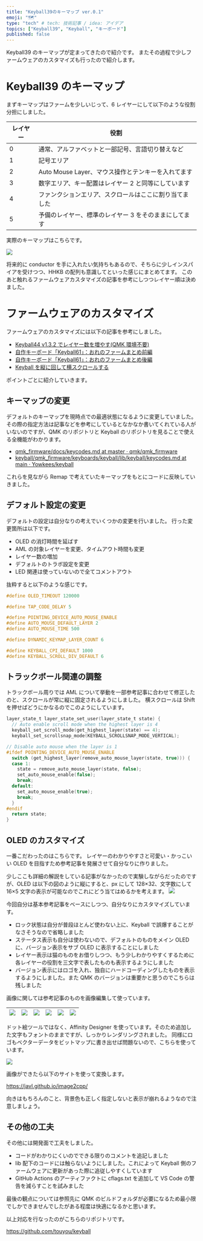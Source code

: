 ```yaml
---
title: "Keyball39のキーマップ ver.0.1"
emoji: "🗺️"
type: "tech" # tech: 技術記事 / idea: アイデア
topics: ["Keyball39", "Keyball", "キーボード"]
published: false
---
```


Keyball39 のキーマップが定まってきたので紹介です。
またその過程で少しファームウェアのカスタマイズも行ったので紹介します。

# Keyball39 のキーマップ

まずキーマップはファームを少しいじって、6 レイヤーにして以下のような役割分担にしました。

| レイヤー | 役割                                                   |
| -------- | ------------------------------------------------------ |
| 0        | 通常、アルファベットと一部記号、言語切り替えなど       |
| 1        | 記号エリア                                             |
| 2        | Auto Mouse Layer、マウス操作とテンキーを入れてます     |
| 3        | 数字エリア、キー配置はレイヤー 2 と同等にしています    |
| 4        | ファンクションエリア、スクロールはここに割り当てました |
| 5        | 予備のレイヤー、標準のレイヤー 3 をそのままにしてます  |

実際のキーマップはこちらです。

![](/images/keyball39_keymap/keymaps.png)

将来的に conductor を手に入れたい気持ちもあるので、そちらに少しインスパイアを受けつつ、HHKB の配列も意識してといった感じにまとめてます。
このあと触れるファームウェアカスタマイズの記事を参考にしつつレイヤー順は決めました。

# ファームウェアのカスタマイズ

ファームウェアのカスタマイズには以下の記事を参考にしました。

- [Keyball44 v1.3.2 でレイヤー数を増やす(QMK 環境不要)](https://zenn.dev/yamavel/articles/4d68ba3c8f01c4)
- [自作キーボード「Keyball61」：おれのファームまとめ前編](https://mazcon.hatenablog.com/entry/2023/11/10/080000)
- [自作キーボード「Keyball61」：おれのファームまとめ後編](https://mazcon.hatenablog.com/entry/2023/11/20/022521)
- [Keyball を縦に回して横スクロールする](https://zenn.dev/yoichi/articles/keyball-horizontal-scroll-by-vertical-motion)

ポイントごとに紹介していきます。

## キーマップの変更

デフォルトのキーマップを現時点での最適状態になるように変更していました。
その際の指定方法は記事などを参考にしているとなかなか書いてくれている人がいないのですが、QMK のリポジトリと Keyball のリポジトリを見ることで使える全機能がわかります。

- [qmk_firmware/docs/keycodes.md at master · qmk/qmk_firmware](https://github.com/qmk/qmk_firmware/blob/master/docs/keycodes.md)
- [keyball/qmk_firmware/keyboards/keyball/lib/keyball/keycodes.md at main · Yowkees/keyball](https://github.com/Yowkees/keyball/blob/main/qmk_firmware/keyboards/keyball/lib/keyball/keycodes.md#japanese)

これらを見ながら Remap で考えていたキーマップをもとにコードに反映していきました。

## デフォルト設定の変更

デフォルトの設定は自分なりの考えでいくつかの変更を行いました。
行った変更箇所は以下です。

- OLED の消灯時間を延ばす
- AML の対象レイヤーを変更、タイムアウト時間も変更
- レイヤー数の増加
- デフォルトのトラボ設定を変更
- LED 関連は使っていないので全てコメントアウト

抜粋すると以下のような感じです。

```c
#define OLED_TIMEOUT 120000

#define TAP_CODE_DELAY 5

#define POINTING_DEVICE_AUTO_MOUSE_ENABLE
#define AUTO_MOUSE_DEFAULT_LAYER 2
#define AUTO_MOUSE_TIME 500

#define DYNAMIC_KEYMAP_LAYER_COUNT 6

#define KEYBALL_CPI_DEFAULT 1000
#define KEYBALL_SCROLL_DIV_DEFAULT 6
```

## トラックボール関連の調整

トラックボール周りでは AML について挙動を一部参考記事に合わせて修正したのと、スクロールが常に縦に固定されるようにしました。
横スクロールは Shift を押せばどうにかなるのでこのようにしています。

```c
layer_state_t layer_state_set_user(layer_state_t state) {
  // Auto enable scroll mode when the highest layer is 4
  keyball_set_scroll_mode(get_highest_layer(state) == 4);
  keyball_set_scrollsnap_mode(KEYBALL_SCROLLSNAP_MODE_VERTICAL);

// Disable auto mouse when the layer is 1
#ifdef POINTING_DEVICE_AUTO_MOUSE_ENABLE
  switch (get_highest_layer(remove_auto_mouse_layer(state, true))) {
  case 1:
    state = remove_auto_mouse_layer(state, false);
    set_auto_mouse_enable(false);
    break;
  default:
    set_auto_mouse_enable(true);
    break;
  }
#endif
  return state;
}
```

## OLED のカスタマイズ

一番こだわったのはこちらです。
レイヤーのわかりやすさと可愛い・かっこいい OLED を目指すため参考記事を発展させて自分なりに作りました。

少しここも詳細の解説をしている記事がなかったので実験しながらだったのですが、OLED は以下の図のように縦にすると、px にして 128×32、文字数にして 16×5 文字の表示が可能なのでこれにどう当てはめるかを考えます。
![](/images/keyball39_keymap/oled.jpg)

今回自分は基本参考記事をベースにしつつ、自分なりにカスタマイズしています。

- ロック状態は自分が普段ほとんど使わない上に、Keyball で誤爆することがなさそうなので省略しました
- ステータス表示も自分は使わないので、デフォルトのものをメイン OLED に、バージョン表示をサブ OLED に表示することにしました
- レイヤー表示は猫のものをお借りしつつ、もう少しわかりやすくするために各レイヤーの役割を三文字で表したものも表示するようにしました
- バージョン表示にはロゴを入れ、独自にハードコーディングしたものを表示するようにしました。また QMK のバージョンは重要かと思うのでこちらは残しました

画像に関しては参考記事のものを画像編集して使っています。

| ![](/images/keyball39_keymap/cat0.png) | ![](/images/keyball39_keymap/cat1.png) | ![](/images/keyball39_keymap/cat2.png) | ![](/images/keyball39_keymap/cat3.png) | ![](/images/keyball39_keymap/cat4.png) | ![](/images/keyball39_keymap/cat5.png) |
| :------------------------------------: | :------------------------------------: | :------------------------------------: | :------------------------------------: | :------------------------------------: | :------------------------------------: |

ドット絵ツールではなく、Affinity Designer を使っています。そのため追加した文字もフォントのままですが、しっかりレンダリングされました。
同様にロゴもベクターデータをビットマップに書き出せば問題ないので、こちらを使っています。

![](/images/keyball39_keymap/logo.png)

画像ができたら以下のサイトを使って変換します。

https://javl.github.io/image2cpp/

向きはもちろんのこと、背景色も正しく指定しないと表示が崩れるようなので注意しましょう。

## その他の工夫

その他には開発面で工夫をしました。

- コードがわかりにくいのでできる限りのコメントを追記しました
- lib 配下のコードには触らないようにしました。これによって Keyball 側のファームウェアに更新があった際に追従しやすくしています
- GitHub Actions のアーティファクトに cflags.txt を追加して VS Code の警告を減らすことを試みました

最後の観点については参照先に QMK のビルドフォルダが必要になるため最小限でしかできませんでしたがある程度は快適になるかと思います。

以上対応を行なったのがこちらのリポジトリです。

https://github.com/touyou/keyball
